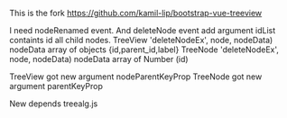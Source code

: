 This is the fork https://github.com/kamil-lip/bootstrap-vue-treeview

I need nodeRenamed event.
And deleteNode event add argument idList containts id all child nodes.
TreeView 'deleteNodeEx', node, nodeData) nodeData array of objects {id,parent_id,label}
TreeNode 'deleteNodeEx', node, nodeData) nodeData array of Number (id)

TreeView got new argument nodeParentKeyProp
TreeNode got new argument parentKeyProp

New depends treealg.js

